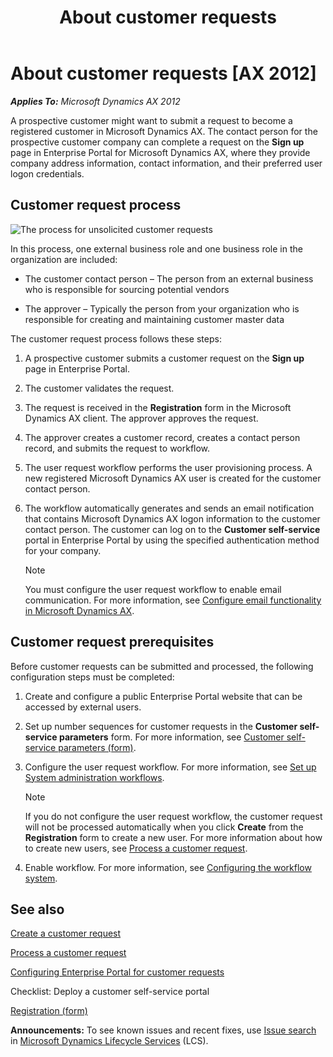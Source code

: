 ﻿---
title: About customer requests
TOCTitle: About customer requests
ms:assetid: fb780691-69e5-486f-a28e-ff239f34e2e6
ms:mtpsurl: https://technet.microsoft.com/en-us/library/Dn237264(v=AX.60)
ms:contentKeyID: 54273731
ms.date: 05/02/2014
mtps_version: v=AX.60
f1_keywords:
- request
- configuration
- customer
- customer request
- customer requests
- sign up
- signup
---

# About customer requests [AX 2012]


_**Applies To:** Microsoft Dynamics AX 2012_

A prospective customer might want to submit a request to become a registered customer in Microsoft Dynamics AX. The contact person for the prospective customer company can complete a request on the **Sign up** page in Enterprise Portal for Microsoft Dynamics AX, where they provide company address information, contact information, and their preferred user logon credentials.

## Customer request process

![The process for unsolicited customer requests](images/Dn237264.CSSCustomerRequestProcess(AX.60).gif "The process for unsolicited customer requests")

In this process, one external business role and one business role in the organization are included:

  - The customer contact person – The person from an external business who is responsible for sourcing potential vendors

  - The approver – Typically the person from your organization who is responsible for creating and maintaining customer master data

The customer request process follows these steps:

1.  A prospective customer submits a customer request on the **Sign up** page in Enterprise Portal.

2.  The customer validates the request.

3.  The request is received in the **Registration** form in the Microsoft Dynamics AX client. The approver approves the request.

4.  The approver creates a customer record, creates a contact person record, and submits the request to workflow.

5.  The user request workflow performs the user provisioning process. A new registered Microsoft Dynamics AX user is created for the customer contact person.

6.  The workflow automatically generates and sends an email notification that contains Microsoft Dynamics AX logon information to the customer contact person. The customer can log on to the **Customer self-service** portal in Enterprise Portal by using the specified authentication method for your company.
    

    > [!NOTE]
    > <P>You must configure the user request workflow to enable email communication. For more information, see <A href="configure-email-functionality-in-microsoft-dynamics-ax.md">Configure email functionality in Microsoft Dynamics AX</A>.</P>



## Customer request prerequisites

Before customer requests can be submitted and processed, the following configuration steps must be completed:

1.  Create and configure a public Enterprise Portal website that can be accessed by external users.

2.  Set up number sequences for customer requests in the **Customer self-service parameters** form. For more information, see [Customer self-service parameters (form)](https://technet.microsoft.com/en-us/library/aa590303\(v=ax.60\)).

3.  Configure the user request workflow. For more information, see [Set up System administration workflows](set-up-system-administration-workflows.md).
    

    > [!NOTE]
    > <P>If you do not configure the user request workflow, the customer request will not be processed automatically when you click <STRONG>Create</STRONG> from the <STRONG>Registration</STRONG> form to create a new user. For more information about how to create new users, see <A href="process-a-customer-request.md">Process a customer request</A>.</P>



4.  Enable workflow. For more information, see [Configuring the workflow system](configuring-the-workflow-system.md).

## See also

[Create a customer request](create-a-customer-request.md)

[Process a customer request](process-a-customer-request.md)

[Configuring Enterprise Portal for customer requests](configuring-enterprise-portal-for-customer-requests.md)

Checklist: Deploy a customer self-service portal

[Registration (form)](https://technet.microsoft.com/en-us/library/dn277353\(v=ax.60\))

  
**Announcements:** To see known issues and recent fixes, use [Issue search](http://go.microsoft.com/fwlink/?linkid=389258) in [Microsoft Dynamics Lifecycle Services](http://go.microsoft.com/fwlink/?linkid=306505) (LCS).

